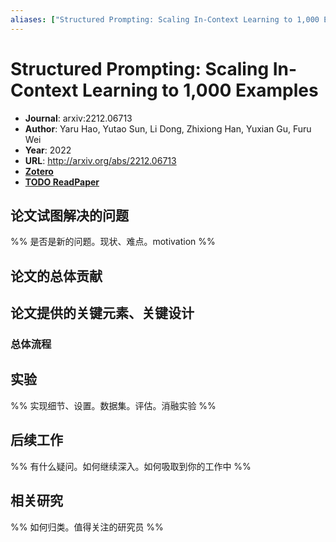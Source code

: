 ```yaml
---
aliases: ["Structured Prompting: Scaling In-Context Learning to 1,000 Examples", "Structured Prompting: Scaling In-Context Learning to 1,000 Examples, 2022"]
---
```

# Structured Prompting: Scaling In-Context Learning to 1,000 Examples

- **Journal**: arxiv:2212.06713
- **Author**: Yaru Hao, Yutao Sun, Li Dong, Zhixiong Han, Yuxian Gu, Furu Wei
- **Year**: 2022
- **URL**: http://arxiv.org/abs/2212.06713
- [**Zotero**](zotero://select/items/@2022StructuredPromptingScalingHao)
- [**TODO ReadPaper**](https://readpaper.com/...)

## 论文试图解决的问题

%% 是否是新的问题。现状、难点。motivation %%

## 论文的总体贡献

## 论文提供的关键元素、关键设计

### 总体流程

## 实验

%% 实现细节、设置。数据集。评估。消融实验 %%

## 后续工作

%% 有什么疑问。如何继续深入。如何吸取到你的工作中 %%

## 相关研究

%% 如何归类。值得关注的研究员 %%
